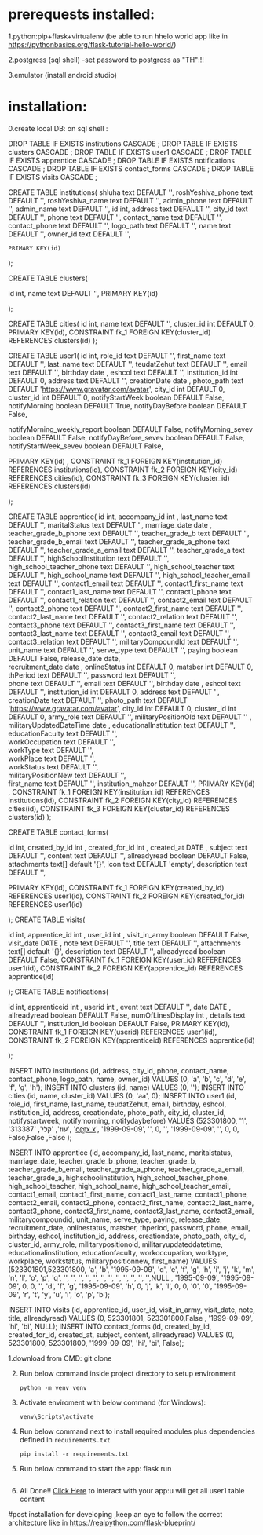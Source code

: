 # prerequests installed:

1.python:pip+flask+virtualenv (be able to run hhelo world app like in  https://pythonbasics.org/flask-tutorial-hello-world/)

2.postgress (sql shell) -set password to postgress as "TH"!!!

3.emulator (install android studio)


# installation:

0.create local DB:
       on  sql shell :
       


DROP TABLE IF EXISTS institutions CASCADE ;
DROP TABLE IF EXISTS clusters CASCADE ;
DROP TABLE IF EXISTS user1 CASCADE ;
DROP TABLE IF EXISTS apprentice CASCADE ;
DROP TABLE IF EXISTS notifications CASCADE ;
DROP TABLE IF EXISTS contact_forms CASCADE ;
DROP TABLE IF EXISTS visits CASCADE ;


CREATE TABLE institutions(
shluha text DEFAULT '',
roshYeshiva_phone text DEFAULT '',
roshYeshiva_name text DEFAULT '',
admin_phone text DEFAULT '',
admin_name text DEFAULT '',
id int,
address  text DEFAULT '',
city_id text DEFAULT '',
phone  text DEFAULT '',
contact_name text DEFAULT '',
contact_phone text DEFAULT '',
logo_path text DEFAULT '',
name text DEFAULT '',
owner_id text DEFAULT '',

    PRIMARY KEY(id)

);

CREATE TABLE  clusters(

id int,
name text DEFAULT '',
    PRIMARY KEY(id)

);

 CREATE TABLE  cities(
id int,
name text DEFAULT '',
cluster_id int DEFAULT 0,
    PRIMARY KEY(id),
CONSTRAINT fk_1
      FOREIGN KEY(cluster_id)
      REFERENCES clusters(id)
);

CREATE TABLE user1(
id int,
role_id text DEFAULT '',
first_name text DEFAULT '',
last_name text DEFAULT '',
teudatZehut  text DEFAULT '',
email  text DEFAULT '',
birthday  date ,
eshcol  text DEFAULT '',
institution_id  int DEFAULT 0,
address  text DEFAULT '',
creationDate  date ,
photo_path  text DEFAULT 'https://www.gravatar.com/avatar',
city_id int DEFAULT 0,
cluster_id int DEFAULT 0,
notifyStartWeek boolean DEFAULT False,
notifyMorning boolean DEFAULT True,
notifyDayBefore boolean DEFAULT False,

notifyMorning_weekly_report boolean DEFAULT False,
notifyMorning_sevev boolean DEFAULT False,
notifyDayBefore_sevev boolean DEFAULT False,
notifyStartWeek_sevev boolean DEFAULT False,

PRIMARY KEY(id)
,
CONSTRAINT fk_1
      FOREIGN KEY(institution_id)
      REFERENCES institutions(id),
CONSTRAINT fk_2
      FOREIGN KEY(city_id)
      REFERENCES cities(id),
CONSTRAINT fk_3
      FOREIGN KEY(cluster_id)
      REFERENCES clusters(id)

);



CREATE TABLE apprentice(
id int,
accompany_id int ,
last_name text DEFAULT '',
maritalStatus text DEFAULT '',
marriage_date date ,
teacher_grade_b_phone text DEFAULT '',
teacher_grade_b text DEFAULT '',
teacher_grade_b_email  text DEFAULT '',
teacher_grade_a_phone text DEFAULT '',
teacher_grade_a_email  text DEFAULT '',
teacher_grade_a text DEFAULT '',
highSchoolInstitution text DEFAULT '',
high_school_teacher_phone text DEFAULT '',
high_school_teacher text DEFAULT '',
high_school_name text DEFAULT '',
high_school_teacher_email text DEFAULT '',
contact1_email text DEFAULT '',
contact1_first_name text DEFAULT '',
contact1_last_name text DEFAULT '',
contact1_phone text DEFAULT '',
contact1_relation text DEFAULT '',
contact2_email text DEFAULT '',
contact2_phone text DEFAULT '',
contact2_first_name text DEFAULT '',
contact2_last_name text DEFAULT '',
contact2_relation text DEFAULT '',
contact3_phone text DEFAULT '',
contact3_first_name text DEFAULT '',
contact3_last_name text DEFAULT '',
contact3_email text DEFAULT '',
contact3_relation text DEFAULT '',
militaryCompoundId text DEFAULT '',
unit_name text DEFAULT '',
serve_type text DEFAULT '',
paying boolean DEFAULT False,
release_date date,  
recruitment_date date ,
onlineStatus int DEFAULT 0,
matsber int DEFAULT 0,
thPeriod text DEFAULT '',
password text DEFAULT '',	
phone  text DEFAULT '',
email  text DEFAULT '',
birthday  date ,
eshcol  text DEFAULT '',
institution_id  int DEFAULT 0,
address  text DEFAULT '',
creationDate  text DEFAULT '',
photo_path  text DEFAULT 'https://www.gravatar.com/avatar',
city_id int DEFAULT 0,
cluster_id int DEFAULT 0,
army_role text DEFAULT '',
militaryPositionOld text DEFAULT ''   , 
militaryUpdatedDateTime date ,
educationalInstitution text DEFAULT '', 
educationFaculty text DEFAULT '',       
workOccupation text DEFAULT '',         
workType text DEFAULT '',               
workPlace text DEFAULT '',              
workStatus text DEFAULT '',  
militaryPositionNew text DEFAULT '',                                  
first_name text DEFAULT '',
institution_mahzor DEFAULT '',
PRIMARY KEY(id)
,
CONSTRAINT fk_1
      FOREIGN KEY(institution_id)
      REFERENCES institutions(id),
CONSTRAINT fk_2
      FOREIGN KEY(city_id)
      REFERENCES cities(id),
CONSTRAINT fk_3
      FOREIGN KEY(cluster_id)
      REFERENCES clusters(id)
);


CREATE TABLE  contact_forms(

id int,
created_by_id int  ,
created_for_id int  ,
created_at DATE ,
subject text DEFAULT '',
content text DEFAULT '',
allreadyread boolean DEFAULT False,
attachments text[] default '{}',
icon text DEFAULT 'empty',
description text DEFAULT '',

PRIMARY KEY(id),
CONSTRAINT fk_1
      FOREIGN KEY(created_by_id)
      REFERENCES user1(id),
CONSTRAINT fk_2
      FOREIGN KEY(created_for_id)
      REFERENCES user1(id)


);
CREATE TABLE  visits(

id int,
apprentice_id int  ,
user_id int  ,
visit_in_army boolean DEFAULT False,
visit_date DATE ,
note text DEFAULT '',
title text DEFAULT '',
attachments text[] default '{}',
description text DEFAULT '',
allreadyread boolean DEFAULT False,
CONSTRAINT fk_1
      FOREIGN KEY(user_id)
      REFERENCES user1(id),
CONSTRAINT fk_2
      FOREIGN KEY(apprentice_id)
      REFERENCES apprentice(id)

);
CREATE TABLE  notifications(

id int,
apprenticeid int ,
userid int ,
event text DEFAULT '',
date DATE ,
allreadyread boolean DEFAULT False,
numOfLinesDisplay int  ,
details text DEFAULT '',
institution_id boolean DEFAULT False,
PRIMARY KEY(id),
CONSTRAINT fk_1
      FOREIGN KEY(userid)
      REFERENCES user1(id),
CONSTRAINT fk_2
      FOREIGN KEY(apprenticeid)
      REFERENCES apprentice(id)
	 

);









INSERT INTO institutions (id, address, city_id, phone, contact_name, contact_phone, logo_path, name, owner_id) VALUES
 (0, 'a', 'b', 'c', 'd', 'e', 'f', 'g', 'h');
 INSERT INTO clusters (id, name) VALUES 
(0, '');
INSERT INTO cities (id, name, cluster_id) VALUES
 (0, 'aa', 0);
INSERT INTO user1 (id, role_id, first_name, last_name, teudatZehut, email, birthday, eshcol, institution_id, address, creationdate, photo_path, city_id, cluster_id, notifystartweek, notifymorning, notifydaybefore) VALUES
 (523301800, '1', 'עוז', 'קלי', '313387', 'o@x.x', '1999-09-09', '', 0, '', '1999-09-09', '', 0, 0, False,False ,False );

INSERT INTO apprentice (id, accompany_id, last_name, maritalstatus, marriage_date, teacher_grade_b_phone, teacher_grade_b, 
teacher_grade_b_email, teacher_grade_a_phone, teacher_grade_a_email, teacher_grade_a, highschoolinstitution, 
high_school_teacher_phone, high_school_teacher, high_school_name, high_school_teacher_email, contact1_email,
 contact1_first_name, contact1_last_name, contact1_phone, contact2_email, contact2_phone, contact2_first_name,
  contact2_last_name, contact3_phone, contact3_first_name, contact3_last_name, contact3_email, militarycompoundid, 
  unit_name, serve_type, paying, release_date, recruitment_date, onlinestatus, matsber, thperiod, password, phone, email,
   birthday, eshcol, institution_id, address, creationdate, photo_path, city_id, cluster_id, army_role, militarypositionold,
    militaryupdateddatetime, educationalinstitution, educationfaculty, workoccupation, worktype, workplace, workstatus,
     militarypositionnew, first_name) 
     VALUES (523301801,523301800, 'a', 'b', '1995-09-09', 'd', 'e', 'f', 'g', 'h', 'i', 'j', 'k', 'm', 'n', 'l', 'o', 'p', 'q', '', '', '',
      '', '', '', '', '', '', '', '', '',NULL , '1995-09-09', '1995-09-09', 0, 0, '', 'd', 'f', 'g', '1995-09-09', 'h', 0, 'j', 'k', 'l',
       0, 0, '0', '0', '1995-09-09', 'r', 't', 'y',
       'u', 'i', 'o', 'p', 'b');

INSERT INTO visits (id, apprentice_id, user_id, visit_in_army, visit_date, note, title, allreadyread) VALUES 
(0, 523301801, 523301800,False , '1999-09-09', 'hi', 'bi', NULL);
INSERT INTO contact_forms (id, created_by_id, created_for_id, created_at, subject, content, allreadyread) 
VALUES (0, 523301800, 523301800, '1999-09-09', 'hi', 'bi', False);





        


       
1.download from CMD:
      git clone <this repo url>
     
      
2. Run below command inside project directory to setup environment
      ```console
      python -m venv venv
      ```

3. Activate enviroment with below command (for Windows):
      ```console
      venv\Scripts\activate
      ```

4. Run below command next to install required modules plus dependencies defined in `requirements.txt`
      ```console
      pip install -r requirements.txt
      ```

5. Run below command to start the app:
     flask run
      ```

6. All Done!! [Click Here](http://localhost:5000/) to interact with your app:u will get all user1 table content


#post installation 
for developing ,keep an eye to follow the correct architecture like in https://realpython.com/flask-blueprint/
